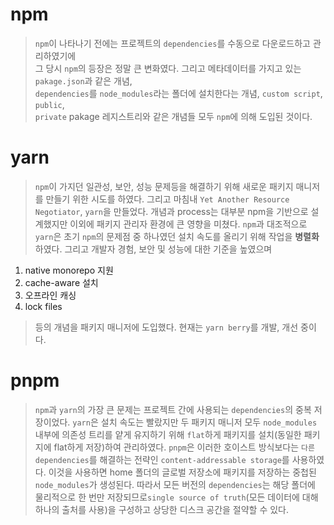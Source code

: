# npm
> `npm`이 나타나기 전에는 프로젝트의 `dependencies`를 수동으로 다운로드하고 관리하였기에  
> 그 당시 `npm`의 등장은 정말 큰 변화였다. 그리고 메타데이터를 가지고 있는 `pakage.json`과 같은 개념,  
> `dependencies`를 `node_modules`라는 폴더에 설치한다는 개념, `custom script`, `public`,  
> `private` pakage 레지스트리와 같은 개념들 모두 `npm`에 의해 도입된 것이다.

# yarn
> `npm`이 가지던 일관성, 보안, 성능 문제등을 해결하기 위해 새로운 패키지 매니저를 만들기 위한 시도를 하였다.
> 그리고 마침내 `Yet Another Resource Negotiator`, `yarn`을 만들었다. 개념과 process는 대부분 npm을 기반으로
> 설계했지만 이외에 패키지 관리자 환경에 큰 영향을 미쳤다. `npm`과 대조적으로 `yarn`은 초기 `npm`의 문제점 중
> 하나였던 설치 속도를 올리기 위해 작업을 **병렬화**하였다. 그리고 개발자 경험, 보안 및 성능에 대한 기준을 높였으며
1. native monorepo 지원
2. cache-aware 설치
3. 오프라인 캐싱
4. lock files
> 등의 개념을 패키지 매니저에 도입했다. 현재는 `yarn berry`를 개발, 개선 중이다.

# pnpm
> `npm`과 `yarn`의 가장 큰 문제는 프로젝트 간에 사용되는 `dependencies`의 중복 저장이었다.
> `yarn`은 설치 속도는 빨랐지만 두 패키지 매니저 모두 `node_modules` 내부에 의존성 트리를 얕게 유지하기 위해
> `flat`하게 패키지를 설치(동일한 패키지에 flat하게 저장)하여 관리하였다. `pnpm`은 이러한 호이스트 방식보다는
> `다른 dependencies`를 해결하는 전략인 `content-addressable storage`를 사용하였다. 이것을 사용하면 home 폴더의
> 글로벌 저장소에 패키지를 저장하는 중첩된 `node_modules`가 생성된다. 따라서 모든 버전의 `dependencies`는
> 해당 폴더에 물리적으로 한 번만 저장되므로`single source of truth`(모든 데이터에 대해 하나의 출처를 사용)을 구성하고
> 상당한 디스크 공간을 절약할 수 있다. 
